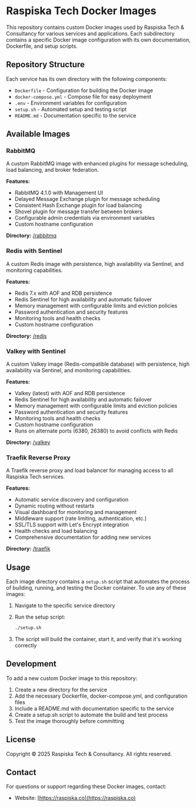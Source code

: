 # Raspiska Tech Docker Images

This repository contains custom Docker images used by Raspiska Tech & Consultancy for various services and applications. Each subdirectory contains a specific Docker image configuration with its own documentation, Dockerfile, and setup scripts.

## Repository Structure

Each service has its own directory with the following components:

- `Dockerfile` - Configuration for building the Docker image
- `docker-compose.yml` - Compose file for easy deployment
- `.env` - Environment variables for configuration
- `setup.sh` - Automated setup and testing script
- `README.md` - Documentation specific to the service

## Available Images

### RabbitMQ

A custom RabbitMQ image with enhanced plugins for message scheduling, load balancing, and broker federation.

**Features:**

- RabbitMQ 4.1.0 with Management UI
- Delayed Message Exchange plugin for message scheduling
- Consistent Hash Exchange plugin for load balancing
- Shovel plugin for message transfer between brokers
- Configurable admin credentials via environment variables
- Custom hostname configuration

**Directory:** [/rabbitmq](/rabbitmq)

### Redis with Sentinel

A custom Redis image with persistence, high availability via Sentinel, and monitoring capabilities.

**Features:**

- Redis 7.x with AOF and RDB persistence
- Redis Sentinel for high availability and automatic failover
- Memory management with configurable limits and eviction policies
- Password authentication and security features
- Monitoring tools and health checks
- Custom hostname configuration

**Directory:** [/redis](/redis)

### Valkey with Sentinel

A custom Valkey image (Redis-compatible database) with persistence, high availability via Sentinel, and monitoring capabilities.

**Features:**

- Valkey (latest) with AOF and RDB persistence
- Redis Sentinel for high availability and automatic failover
- Memory management with configurable limits and eviction policies
- Password authentication and security features
- Monitoring tools and health checks
- Custom hostname configuration
- Runs on alternate ports (6380, 26380) to avoid conflicts with Redis

**Directory:** [/valkey](/valkey)

### Traefik Reverse Proxy

A Traefik reverse proxy and load balancer for managing access to all Raspiska Tech services.

**Features:**

- Automatic service discovery and configuration
- Dynamic routing without restarts
- Visual dashboard for monitoring and management
- Middleware support (rate limiting, authentication, etc.)
- SSL/TLS support with Let's Encrypt integration
- Health checks and load balancing
- Comprehensive documentation for adding new services

**Directory:** [/traefik](/traefik)

## Usage

Each image directory contains a `setup.sh` script that automates the process of building, running, and testing the Docker container. To use any of these images:

1. Navigate to the specific service directory
2. Run the setup script:

   ```bash
   ./setup.sh
   ```

3. The script will build the container, start it, and verify that it's working correctly

## Development

To add a new custom Docker image to this repository:

1. Create a new directory for the service
2. Add the necessary Dockerfile, docker-compose.yml, and configuration files
3. Include a README.md with documentation specific to the service
4. Create a setup.sh script to automate the build and test process
5. Test the image thoroughly before committing

## License

Copyright © 2025 Raspiska Tech & Consultancy. All rights reserved.

## Contact

For questions or support regarding these Docker images, contact:

- Website: [https://raspiska.co](https://raspiska.co)
